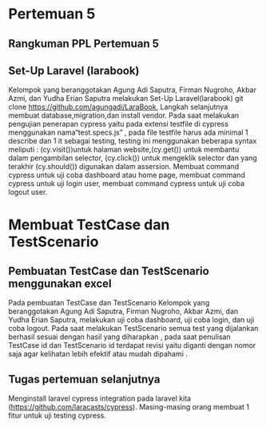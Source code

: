 # Pertemuan 5
## Rangkuman PPL Pertemuan 5
## Set-Up Laravel (larabook)
Kelompok yang beranggotakan Agung Adi Saputra, Firman Nugroho, Akbar Azmi, dan Yudha Erian Saputra melakukan Set-Up Laravel(larabook) 
git clone https://github.com/agungadi/LaraBook, Langkah selanjutnya membuat database,migration,dan install vendor. Pada saat melakukan pengujian penerapan cypress yaitu
pada extensi testfile di cypress menggunakan nama“test.specs.js” , pada file testfile harus ada minimal 1 describe dan 1 it sebagai testing, testing ini menggunakan 
beberapa syntax meliputi : (cy.visit())untuk halaman website,(cy.get()) untuk membantu dalam pengambilan selector, (cy.click()) untuk mengeklik selector dan yang 
terakhir (cy.should()) digunakan dalam assersion. Membuat command cypress untuk uji coba dashboard atau home page, membuat command cypress untuk uji login user, 
membuat command cypress untuk uji coba logout user.

# Membuat TestCase dan TestScenario
## Pembuatan TestCase dan TestScenario menggunakan excel
Pada pembuatan TestCase dan TestScenario Kelompok yang beranggotakan Agung Adi Saputra, Firman Nugroho, Akbar Azmi, dan Yudha Erian Saputra, melakukan uji 
coba dashboard, uji coba login, dan uji coba logout. Pada saat melakukan TestScenario semua test yang dijalankan berhasil sesuai dengan hasil yang diharapkan ,
pada saat penulisan TestCase id dan TestScenario id terdapat revisi yaitu diganti dengan nomor saja agar kelihatan lebih efektif atau mudah dipahami .

## Tugas pertemuan selanjutnya
Menginstall laravel cypress integration pada laravel kita (https://github.com/laracasts/cypress). Masing-masing orang membuat 1 fitur untuk uji testing cypress.
